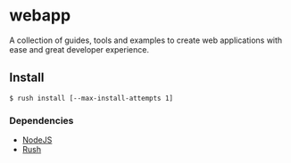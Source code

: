 # webapp

A collection of guides, tools and examples to create web applications with ease and great developer experience.

## Install

```shell
$ rush install [--max-install-attempts 1]
```

### Dependencies

- [NodeJS](https://nodejs.org)
- [Rush](https://rushjs.io)
